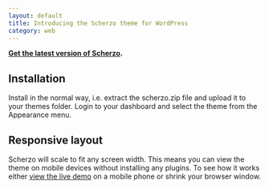 ```yaml
---
layout: default
title: Introducing the Scherzo theme for WordPress
category: web
---
```


**[Get the latest version of Scherzo](http://leonpaternoster.com/wp-themes/).**

## Installation

Install in the normal way, i.e. extract the scherzo.zip file and upload it to your themes folder. Login to your dashboard and select the theme from the Appearance menu.

## Responsive layout

Scherzo will scale to fit any screen width. This means you can view the theme on mobile devices without installing any plugins. To see how it works either [view the live demo](http://leonpaternoster.com/scherzo) on a mobile phone or shrink your browser window.

